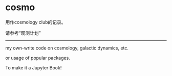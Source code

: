 # cosmo

用作cosmology club的记录。

请参考“观测计划”

---

my own-write code on cosmology, galactic dynamics, etc.

or usage of popular packages.

To make it a Jupyter Book!
